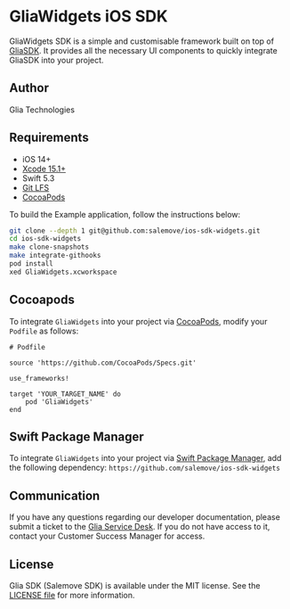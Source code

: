 # GliaWidgets iOS SDK

GliaWidgets SDK is a simple and customisable framework built on top of [GliaSDK](https://github.com/salemove/ios-bundle). It provides all the necessary UI components to quickly integrate GliaSDK into your project.

## Author

Glia Technologies

## Requirements

- iOS 14+
- [Xcode 15.1+](https://developer.apple.com/xcode/)
- Swift 5.3
- [Git LFS](https://git-lfs.github.com/)
- [CocoaPods](https://cocoapods.org/)

To build the Example application, follow the instructions below:

```sh
git clone --depth 1 git@github.com:salemove/ios-sdk-widgets.git
cd ios-sdk-widgets
make clone-snapshots
make integrate-githooks
pod install
xed GliaWidgets.xcworkspace
```

## Cocoapods

To integrate `GliaWidgets` into your project via [CocoaPods](https://cocoapods.org/), modify your `Podfile` as follows:

```
# Podfile

source 'https://github.com/CocoaPods/Specs.git'

use_frameworks!

target 'YOUR_TARGET_NAME' do
    pod 'GliaWidgets'
end
```

## Swift Package Manager

To integrate `GliaWidgets` into your project via [Swift Package Manager](https://www.swift.org/package-manager/), add the following dependency: `https://github.com/salemove/ios-sdk-widgets`

## Communication

If you have any questions regarding our developer documentation, please submit a ticket to the [Glia Service Desk](https://salemove.atlassian.net/servicedesk/customer/portal/1). If you do not have access to it, contact your Customer Success Manager for access.

## License

Glia SDK (Salemove SDK) is available under the MIT license. See the [LICENSE file](LICENSE) for more information.
